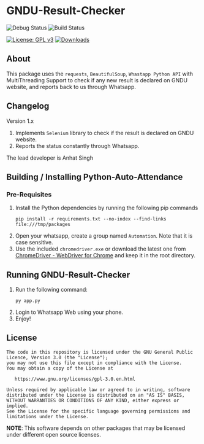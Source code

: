 # GNDU-Result-Checker

![Debug Status](https://github.com/anhatsingh/GNDU-Result-Checker/actions/workflows/python-package2.yml/badge.svg?branch=main)
![Build Status](https://github.com/anhatsingh/GNDU-Result-Checker/actions/workflows/python-package.yml/badge.svg?branch=main)

[![License: GPL v3](https://img.shields.io/badge/License-GPLv3-blue.svg)](https://www.gnu.org/licenses/gpl-3.0)
[![Downloads](https://img.shields.io/badge/download-all%20releases-brightgreen.svg)](https://github.com/anhatsingh/GNDU-Result-Checker/releases/)

## About

This package uses the `requests`, `BeautifulSoup`, `Whastapp Python API` with MultiThreading Support to check if any new result is declared on GNDU website, and reports back to us through Whatsapp.

## Changelog
Version 1.x
1. Implements `Selenium` library to check if the result is declared on GNDU website.
2. Reports the status constantly through Whatsapp.

The lead developer is Anhat Singh

## Building / Installing Python-Auto-Attendance

### Pre-Requisites
1. Install the Python dependencies by running the following pip commands
    ```
    pip install -r requirements.txt --no-index --find-links file:///tmp/packages
    ```
2. Open your whatsapp, create a group named `Automation`. Note that it is case sensitive.
3. Use the included `chromedriver.exe` or download the latest one from [ChromeDriver - WebDriver for Chrome](https://chromedriver.chromium.org/) and keep it in the root directory.

## Running GNDU-Result-Checker

1. Run the following command:
    ```
    py app.py
    ```
2. Login to Whatsapp Web using your phone.
3. Enjoy!

## License

    The code in this repository is licensed under the GNU General Public Licence, Version 3.0 (the "License");
    you may not use this file except in compliance with the License.
    You may obtain a copy of the License at

       https://www.gnu.org/licenses/gpl-3.0.en.html

    Unless required by applicable law or agreed to in writing, software
    distributed under the License is distributed on an "AS IS" BASIS,
    WITHOUT WARRANTIES OR CONDITIONS OF ANY KIND, either express or implied.
    See the License for the specific language governing permissions and
    limitations under the License.

**NOTE**: This software depends on other packages that may be licensed under different open source licenses.
